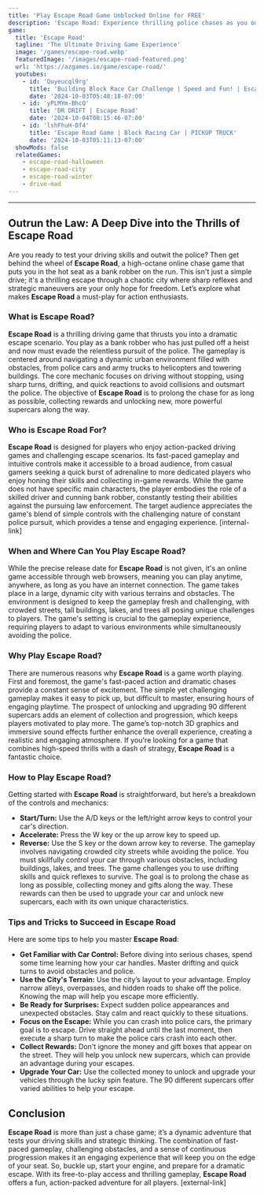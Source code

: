 ```yaml
---
title: 'Play Escape Road Game Unblocked Online for FREE'
description: 'Escape Road: Experience thrilling police chases as you outrun the cops! Master drifting, dodge obstacles, and collect cash to unlock powerful supercars. Can you survive the relentless pursuit? Play this fast-paced driving game online and test your skills. It’s non-stop action and high-speed escape!'
game:
  title: 'Escape Road'
  tagline: 'The Ultimate Driving Game Experience'
  image: '/games/escape-road.webp'
  featuredImage: '/images/escape-road-featured.png'
  url: 'https://azgames.io/game/escape-road/'
  youtubes:
    - id: 'Quyeucql9rg'
      title: 'Building Block Race Car Challenge | Speed and Fun! | Escape Road'
      date: '2024-10-03T05:48:18-07:00'
    - id: 'yPLMYm-BhcQ'
      title: 'DR DRIFT | Escape Road'
      date: '2024-10-04T00:15:46-07:00'
    - id: 'lshFhuH-Df4'
      title: 'Escape Road Game | Block Racing Car | PICKUP TRUCK'
      date: '2024-10-03T05:11:13-07:00'
  showMods: false
  relatedGames:
    - escape-road-halloween
    - escape-road-city
    - escape-road-winter
    - drive-mad
---
```

---
<!--
## Getaway Driving Thrills: A Deep Dive into Escape Road

Escape Road is an exhilarating online driving game that throws you into the heart of high-speed chases. As a bank robber on the run, you'll need quick reflexes and sharp driving skills to outmaneuver the relentless police force. This article explores everything you need to know about this action-packed game, from its core mechanics to why it’s a must-try for fans of racing and chase games.

### What is Escape Road?

**Escape Road** is an online driving game that throws you right into the action. The core mechanic revolves around navigating busy city streets while evading relentless police pursuit. Unlike other driving games, your car moves automatically at a consistent speed, forcing you to focus all your attention on steering. The game features exciting chases with dynamic turns and spectacular crashes, all while testing your reflexes and strategic driving skills. The objective is straightforward: survive as long as you can while racking up points to unlock new vehicles. **Escape Road** isn't just about outrunning the cops, it's about mastering the roads and becoming the ultimate getaway driver.

### Who is Escape Road For?

**Escape Road** is designed for anyone who enjoys fast-paced action and thrilling chases. Its simple controls and engaging gameplay make it accessible to a broad audience, from casual gamers looking for a quick burst of adrenaline to more hardcore players seeking a high-score challenge. While there aren't any specific main characters in the traditional sense, the player embodies the daring bank robber, facing off against the anonymous police forces. The game’s developer and publisher are not mentioned in the provided information, making the focus purely on the player's experience within the game.

### When and Where Did Escape Road Originate?

While the exact release date for **Escape Road** isn't specified, it's an online game accessible through various web platforms. The game's environment is diverse, with players navigating through bustling urban settings and more scenic rural landscapes. The varied terrains enhance the visual experience and keep the chases feeling fresh and exciting. The game's setting is a key factor in its gameplay, as players have to adapt to different road types and environments, all while maintaining high speeds and avoiding the cops.

### Why Play Escape Road?

There are several reasons why **Escape Road** is worth playing. First and foremost, the game delivers a unique blend of simplicity and excitement. The automatic driving mechanic allows players to focus solely on maneuvering, making it easy to pick up and play. The heart-pounding chases and spectacular crashes keep the adrenaline pumping, providing a constant sense of thrill. The achievement system adds a layer of progression, with players unlocking new vehicles as they play. The different environments also prevent the gameplay from feeling repetitive. If you enjoy racing games and high-speed chases, **Escape Road** is definitely worth checking out.

### How to Play Escape Road?

Playing **Escape Road** is quite intuitive. Your car is always moving forward at a constant speed. To control your car, use the left and right arrow keys. Your primary objective is to avoid collisions with police vehicles. Crashing results in losing the game, so sharp reflexes and precise steering are crucial. As you successfully navigate the streets and evade the police, you accumulate points. These points can be used to unlock a variety of new vehicles. The game's simple controls make it easy to jump right into the action, but mastering the subtle nuances of turning and navigating the varied environments is key to achieving high scores. This game offers a more focused control scheme compared to more complex racing games, making it accessible to a wider audience.

### Tips to Win in Escape Road

To become a master getaway driver in **Escape Road**, remember these key tips:

*   **Master the controls**: Precision is essential in avoiding collisions.
*   **Anticipate the chase**: Be ready for sudden turns and changes in the environment.
*   **Strategize your routes**: Look ahead to plan your escape, trying to avoid dead ends or areas where police cars converge.
*   **Utilize unlocked vehicles**: Different vehicles may offer advantages.
*   **Focus on accumulating points**: The more points you earn, the more vehicles you will unlock to make the game easier.
*   **Don't panic**: Maintain your focus even during intense chases.

## Conclusion

**Escape Road** is a must-play for anyone looking for a quick adrenaline fix. Its simple yet engaging gameplay, combined with thrilling chases and a satisfying progression system, makes it a standout in the online driving game genre. Whether you're a seasoned gamer or just looking for a fun way to pass the time, **Escape Road** offers a heart-pounding experience that will keep you on the edge of your seat. So, buckle up, hit the gas, and see if you have what it takes to outrun the law! -->

## Outrun the Law: A Deep Dive into the Thrills of Escape Road

Are you ready to test your driving skills and outwit the police? Then get behind the wheel of **Escape Road**, a high-octane online chase game that puts you in the hot seat as a bank robber on the run. This isn't just a simple drive; it's a thrilling escape through a chaotic city where sharp reflexes and strategic maneuvers are your only hope for freedom. Let’s explore what makes **Escape Road** a must-play for action enthusiasts.

### What is Escape Road?

**Escape Road** is a thrilling driving game that thrusts you into a dramatic escape scenario. You play as a bank robber who has just pulled off a heist and now must evade the relentless pursuit of the police. The gameplay is centered around navigating a dynamic urban environment filled with obstacles, from police cars and army trucks to helicopters and towering buildings. The core mechanic focuses on driving without stopping, using sharp turns, drifting, and quick reactions to avoid collisions and outsmart the police. The objective of **Escape Road** is to prolong the chase for as long as possible, collecting rewards and unlocking new, more powerful supercars along the way.

### Who is Escape Road For?

**Escape Road** is designed for players who enjoy action-packed driving games and challenging escape scenarios. Its fast-paced gameplay and intuitive controls make it accessible to a broad audience, from casual gamers seeking a quick burst of adrenaline to more dedicated players who enjoy honing their skills and collecting in-game rewards. While the game does not have specific main characters, the player embodies the role of a skilled driver and cunning bank robber, constantly testing their abilities against the pursuing law enforcement. The target audience appreciates the game's blend of simple controls with the challenging nature of constant police pursuit, which provides a tense and engaging experience. [internal-link]

### When and Where Can You Play Escape Road?

While the precise release date for **Escape Road** is not given, it's an online game accessible through web browsers, meaning you can play anytime, anywhere, as long as you have an internet connection. The game takes place in a large, dynamic city with various terrains and obstacles. The environment is designed to keep the gameplay fresh and challenging, with crowded streets, tall buildings, lakes, and trees all posing unique challenges to players. The game's setting is crucial to the gameplay experience, requiring players to adapt to various environments while simultaneously avoiding the police.

### Why Play Escape Road?

There are numerous reasons why **Escape Road** is a game worth playing. First and foremost, the game's fast-paced action and dramatic chases provide a constant sense of excitement. The simple yet challenging gameplay makes it easy to pick up, but difficult to master, ensuring hours of engaging playtime. The prospect of unlocking and upgrading 90 different supercars adds an element of collection and progression, which keeps players motivated to play more. The game’s top-notch 3D graphics and immersive sound effects further enhance the overall experience, creating a realistic and engaging atmosphere. If you're looking for a game that combines high-speed thrills with a dash of strategy, **Escape Road** is a fantastic choice.

### How to Play Escape Road?

Getting started with **Escape Road** is straightforward, but here’s a breakdown of the controls and mechanics:

*   **Start/Turn:** Use the A/D keys or the left/right arrow keys to control your car's direction.
*   **Accelerate:** Press the W key or the up arrow key to speed up.
*   **Reverse:** Use the S key or the down arrow key to reverse.
    The gameplay involves navigating crowded city streets while avoiding the police. You must skillfully control your car through various obstacles, including buildings, lakes, and trees. The game challenges you to use drifting skills and quick reflexes to survive. The goal is to prolong the chase as long as possible, collecting money and gifts along the way. These rewards can then be used to upgrade your car and unlock new supercars, each with its own unique characteristics.

### Tips and Tricks to Succeed in Escape Road

Here are some tips to help you master **Escape Road**:

*   **Get Familiar with Car Control:** Before diving into serious chases, spend some time learning how your car handles. Master drifting and quick turns to avoid obstacles and police.
*   **Use the City's Terrain:** Use the city’s layout to your advantage. Employ narrow alleys, overpasses, and hidden roads to shake off the police. Knowing the map will help you escape more efficiently.
*   **Be Ready for Surprises:** Expect sudden police appearances and unexpected obstacles. Stay calm and react quickly to these situations.
*   **Focus on the Escape:** While you can crash into police cars, the primary goal is to escape. Drive straight ahead until the last moment, then execute a sharp turn to make the police cars crash into each other.
*   **Collect Rewards:** Don't ignore the money and gift boxes that appear on the street. They will help you unlock new supercars, which can provide an advantage during your escapes.
*   **Upgrade Your Car:** Use the collected money to unlock and upgrade your vehicles through the lucky spin feature. The 90 different supercars offer varied abilities to help your escape.

## Conclusion

**Escape Road** is more than just a chase game; it’s a dynamic adventure that tests your driving skills and strategic thinking. The combination of fast-paced gameplay, challenging obstacles, and a sense of continuous progression makes it an engaging experience that will keep you on the edge of your seat. So, buckle up, start your engine, and prepare for a dramatic escape. With its free-to-play access and thrilling gameplay, **Escape Road** offers a fun, action-packed adventure for all players. [external-link]
